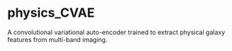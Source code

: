 # physics_CVAE
A convolutional variational auto-encoder trained to extract physical galaxy features from multi-band imaging. 
